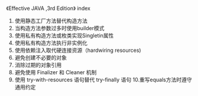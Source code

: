 《Effective JAVA ,3rd Edition》 index


1. 使用静态工厂方法替代构造方法
2. 当构造方法参数过多时使用builder模式
3. 使用私有构造方法或枚类实现Singletin属性
4. 使用私有构造方法执行非实例化
5. 使用依赖注入取代硬连接资源（hardwiring resources)
6. 避免创建不必要的对象
7. 消除过期的对象引用
8. 避免使用 Finalizer 和 Cleaner 机制
9. 使用 try-with-resources 语句替代 try-finally 语句
10.重写equals方法时遵守通用约定


